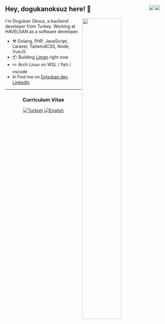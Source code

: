 ## Hey, dogukanoksuz here! :wave: <img align="right" src="https://badges.frapsoft.com/os/v2/open-source.svg?v=103"><img align="right" src="https://visitor-badge.laobi.icu/badge?page_id=dogukanoksuz.dogukanoksuz">
[<img align="right" width="50%" src="https://github-readme-stats.vercel.app/api?username=dogukanoksuz&theme=dark&show_icons=true&hide=contribs">](https://metrics.lecoq.io/dogukanoksuz?template=classic)

I'm Dogukan Oksuz, a backend developer from Turkey. Working at HAVELSAN as a software developer.

-   :hammer_and_pick: Golang, PHP, JavaScript, Laravel, TailwindCSS, Node, VueJS
-   :package: Building [Liman](https://github.com/limanmys) right now
-   :pencil2: Arch Linux on WSL / fish / vscode
-   :globe_with_meridians: Find me on <a 
href="https://dogukan.dev" target="_blank">Dogukan.dev</a>, <a 
href="https://www.linkedin.com/in/dogukanoksuz" target="_blank">LinkedIn</a> 

---

<h3 align="center">Curriculum Vitae</h3> 
<p align="center">
  <a 
href="https://dogukan.dev/documents/1/cv_30082021_tr.pdf" target="_blank"><img alt="Turkish" 
src="https://img.shields.io/badge/Turkish-%2312100E?style=for-the-badge" /></a> 
  <a 
href="https://dogukan.dev/documents/1/Do%C4%9Fukan's%20Resume.pdf" target="_blank"><img alt="English" 
src="https://img.shields.io/badge/English-%2312100E?style=for-the-badge" /></a>
</p>
